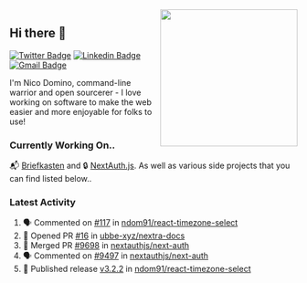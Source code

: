 <img align="right" src="https://user-images.githubusercontent.com/7415984/172472491-91b16eac-fa22-4ecf-92df-d687139fd1f9.gif" width="240" />

## Hi there 👋

[![Twitter Badge](https://img.shields.io/badge/-@ndom91-1ca0f1?style=flat-square&labelColor=1ca0f1&logo=twitter&logoColor=white&link=https://twitter.com/ndom91)](https://twitter.com/ndom91) [![Linkedin Badge](https://img.shields.io/badge/-ndom91-blue?style=flat-square&logo=Linkedin&logoColor=white&link=https://www.linkedin.com/in/ndom91/)](https://www.linkedin.com/in/ndom91/) [![Gmail Badge](https://img.shields.io/badge/-yo@ndo.dev-c14438?style=flat-square&logo=mail.ru&logoColor=white&link=mailto:yo@ndo.dev)](mailto:yo@ndo.dev)

I'm Nico Domino, command-line warrior and open sourcerer - I love working on software to make the web easier and more enjoyable for folks to use! 

### Currently Working On..

📬 [Briefkasten](https://briefkastenhq.com) and 🔒 [NextAuth.js](https://github.com/nextauthjs/next-auth). As well as various side projects that you can find listed below..

<!--START_SECTION_PROFILE_VIEWS:readme-info-->
<!--END_SECTION_PROFILE_VIEWS:readme-info-->

<!--START_SECTION_DAILY_COMMIT:readme-info-->
<!--END_SECTION_DAILY_COMMIT:readme-info-->

<!--START_SECTION_WEEKLY_COMMIT:readme-info-->
<!--END_SECTION_WEEKLY_COMMIT:readme-info-->

### Latest Activity

<!--START_SECTION:activity-->
1. 🗣 Commented on [#117](https://github.com/ndom91/react-timezone-select/issues/117#issuecomment-1903628151) in [ndom91/react-timezone-select](https://github.com/ndom91/react-timezone-select)
2. 💪 Opened PR [#16](https://github.com/ubbe-xyz/nextra-docs/pull/16) in [ubbe-xyz/nextra-docs](https://github.com/ubbe-xyz/nextra-docs)
3. 🎉 Merged PR [#9698](https://github.com/nextauthjs/next-auth/pull/9698) in [nextauthjs/next-auth](https://github.com/nextauthjs/next-auth)
4. 🗣 Commented on [#9497](https://github.com/nextauthjs/next-auth/pull/9497#issuecomment-1902480184) in [nextauthjs/next-auth](https://github.com/nextauthjs/next-auth)
5. 🚀 Published release [v3.2.2](https://github.com/ndom91/react-timezone-select/releases/tag/v3.2.2) in [ndom91/react-timezone-select](https://github.com/ndom91/react-timezone-select)
<!--END_SECTION:activity-->
